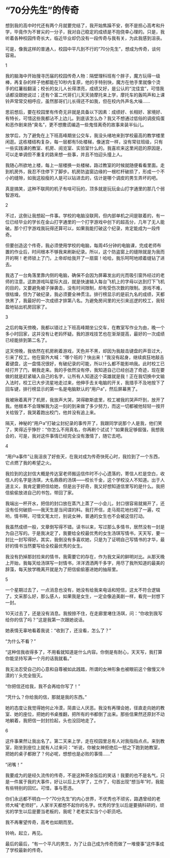 # “70分先生”的传奇

想到我的高中时代还有两个月就要完结了，我开始焦躁不安，倒不是担心高考和升学，毕竟作为不冒尖的一分子，我对自己稳定的成绩是不抱侥幸心理的。只是，我听着各种校园传奇长大，临近毕业却仍没有一段传奇与我有关，为此我感到沮丧。 

可是，像我这样的普通人，校园中平凡到不行的“70分先生”，想成为传奇，谈何容易。 

1 

我的脑海中开始搜寻历届的校园传奇人物：隔壁理科班有个胖子，魔方玩得一级棒，再复杂的样子他都能在10秒内复原，他的手特别快，魔方在他手里就像个烫手的红薯般翻滚；校长的女儿人长得漂亮，成绩又好，是公认的“沈佳宜”，可惜我话都没跟她说过；还有个富二代哥们儿天天骑摩托来上学，摩托车的轰鸣声和上课铃声常常交相呼应，虽然那哥们儿长得还不如我，但在校内外声名大噪…… 

思前想后，要在校园里有传奇无非就是具备以下因素：成绩好、长相好、家境好、有特长，可惜这些我都沾不上边儿。到底该怎么办？我又不想通过低俗的调皮捣蛋和恶作剧来扬“臭名”，更不想撒谎编造一些鬼怪离奇的故事来装半仙儿。 

放学后，为了避免在上下班高峰期坐公交车，我没头绪地来到学校最高的教学楼里闲逛。这栋楼结构复杂，每一层都有5处楼梯，像迷宫一样，没有常驻班级，只有一些实践课的教室、机房、阅览室、实验室什么的。我喜欢来这里闲逛的原因是，可以走单调但不重复的路来想一些事，并且不怕迎头撞上人。 

我随心所欲地上楼，每上一层楼换一处楼梯，路过教室的时候就随便看看里面。走到机房外，我忍不住停下了脚步。机房防盗窗边缘的一根栏杆破损了，形成一个不小的缝隙，如我这般瘦的人是可以钻进去的，估计是哪个调皮的男生弄坏的吧。 

真是搞笑，这种不联网的机子有啥可玩的，顶多就是玩玩金山打字通里的那几个弱智游戏。 

2 

不过，这倒让我想起一件事。学校的电脑没联网，但内部单机之间是联着的，有一位已经毕业的学长在金山打字通里的一个打字游戏中创下的超高分，几年了无人能破。那个打字游戏我玩得还算可以，如果我能打破这个纪录，肯定能成为一段传奇。 

但要创造这个传奇，我必须使用学校的电脑，每周45分钟的电脑课，完成老师布置的作业后，时间根本不够我来刷新纪录。所以，这个防盗窗上的缝隙就是为我而开的啊！老师锁上了门，上帝却给我开了一扇窗！哈哈，我乐呵呵地顺着缝钻了进去。 

我选了一台角落里靠内侧的电脑，确保不会因为屏幕发出的光而吸引窗外经过的老师的注意。这款游戏叫星际大战，就是快速输入每台飞机上的字母以达到打下飞机的目的，又要避免被子弹袭击，没有时间限制，却有受伤次数的限制。游戏不难，很枯燥，但为了破纪录，我必须要全神贯注。排行榜显示的是前九名的成绩，天都快黑了，我最好的一次成绩才排第八名。为避免房间里的光引来巡逻的校工，我轻盈地钻出机房回家了。 

3 

之后的每天傍晚，我都以错过上下班高峰期坐公交车，在教室写作业为由，晚一个多小时回家，这并没有让老妈怀疑。我的游戏技艺也在渐渐提高，最好的一次成绩已经能排到第二名了。 

这天傍晚，我依然在机房刷着游戏，天色并不黑，却因为我敲击键盘的声音过大，引来了校工。他在窗外大喊：“哪个班的？快出来！”我没有起身，继续疯狂地敲击着键盘，这一盘情况很好，有破纪录的可能，所以什么都不能影响我。此时校工已经打开了门，朝我走来。我的手依然没有停，我知道自己已经创造了奇迹，现在要做的就是赶紧输入自己的名字，让所有人知道这个英雄就是我！正在我切换中文输入法时，校工已大步流星地走过来，他伸手去关电脑的开关，我措手不及地按下了回车键，排行榜显示的第一名是电脑默认的“用户a”，然后屏幕黑了。 

我被揪着离开了机房，我放声大哭，哭得歇斯底里，校工被我的哭声吓到，放开了我。他根本不会理解我为这一刻的到来做了多少努力，而这一切都被他轻轻一按开关给毁了，我哭着跑出校门，他并没有追上来。 

隔天，神秘的“用户a”打破尘封纪录的事传开了，我跟同学说那个人是我，他们笑了，笑得近乎狰狞：“你怎么不用真名，你再刷个试试？”如果我足够倔强，我想我会的，可是，我对这件事情已经完全没有激情了，随它去吧。 

4 

“用户a事件”让我沮丧了好些天，在我对成为传奇快死心时，我捡到了一个东西，它点燃了我的希望之火。 

我捡到的这封信大概是传达室老师搬运信件时不小心遗落的，寄信人栏是空白，收信人的名字是汤琪，大名鼎鼎的汤琪——校长千金，这个学校没人不知道。出于人道主义，我肯定要把信给她，但是出于好奇，我又好想知道信里写的是什么。我把信偷偷放进自己的书包，带回了家。 

我端出一杯开水，把信的封口放在蒸汽上蒸了一小会儿，封口很容易就揭开了，还没有任何破损——我天生是当间谍的料。我打开信，走马观花地扫视了一遍，哎哟，情书啊，可惜文笔太烂，别说女神，普通的女生也不会被这信打动。 

我虽然成绩一般，文章倒写得不错。读书以来，写过那么多情书，居然没有一封是为自己写的。于是我决定了，我要给全校最优秀的女生汤琪写情书，天天写，要一封比一封写得好。其实，我倒没有多喜欢她，只是为了证明自己写情书的才华，最好的情书当然要写给全校最优秀的女生。 

我没有扔掉那封捡来的情书，我需要它的存在，作为我文采的鲜明对比。从那天晚上开始，我每天给汤琪写一封情书，洋洋洒洒两千多字，用尽了我所知道的最美的辞藻，每天放学晚离开就是为了把信偷偷塞进她的抽屉里。 

5 

一个星期过去了，一点消息也没有，她没有给我来电话和短信，这太不符合逻辑了。文采那么好，那么感人，如果我是女生，一定会像追美剧一样，看完一封想下一封。 

10天过去了，还是没有消息。我按捺不住，在走廊里堵住汤琪，问：“你收到我写给你的信了吗？”这是我第一次跟她说话。 

她表情无辜地看着我说：“收到了，还没看，怎么了？” 

“为什么不看？” 

“这种信我收得多了，不用看就知道是什么内容。你倒是有耐心，天天写，我打算你能坚持写满一个月的话我就看。” 

我无法忍受自己的心意和自尊被如此践踏，所谓的女神形象也被眼前这个傲慢又冷漠的丫头完全毁灭。 

“你把信还给我，我不会再给你写了！” 

“凭什么？你给我的信，那就是我的东西。” 

她的态度让我觉得她何止冷漠，简直让人厌恶。我没有再理会她，径直走向她的教室、她的座位，把她的书桌推翻，把所有的书都倒了出来。那些信果然还原封不动地躺着，我把信一封封捡起，头也没回地走了。 

6 

这件事果然让我出名了。第二天来上学，走在校园里总有人对我指指点点。来到教室，刚坐到座位上就有人过来问：“听说，你被女神拒绝后一怒之下跑到她教室，把她的桌子都掀了？何必呢，想想也是必败的事情……” 

“闭嘴！” 

我要成为的是经久流传的传奇，不是这种茶余饭后的笑话！我要的也不是名气，只是一件属于我的大事件，好让以后上大学了，工作了，句首出现“想当年”时，我能有些特别的回忆。可惜，事与愿违。 

你们永远都不明白一个“70分先生”的内心世界，不优秀也不顽劣，路遇曾经的老师大喊“老师好”，人家半天都想不起你的名字。优秀的学生以后是要搞科研的，顽劣的学生以后是要当老板的，我呢？老老实实当个小职员吧。 

我不再奢望传奇，高考也如期而至。 

铃响，起立，再见。 

最后的最后，“有一个平凡的男生，为了让自己成为传奇而做了一堆傻事”这件事成了学校最新的传奇。